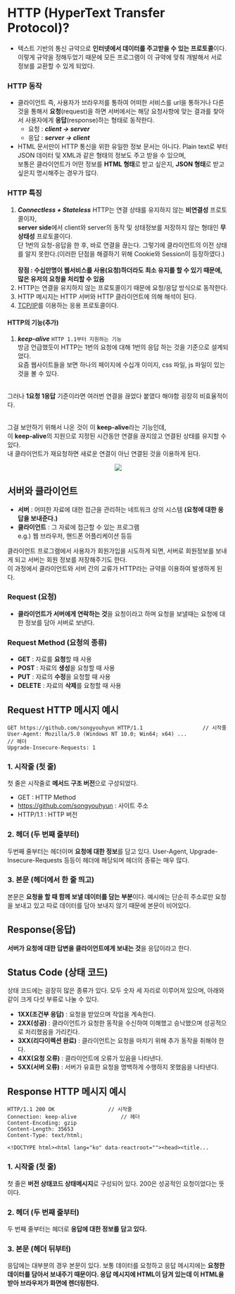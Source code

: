 # HTTP (HyperText Transfer Protocol)?
- 텍스트 기반의 통신 규약으로 **인터넷에서 데이터를 주고받을 수 있는 프로토콜**이다.<br>
이렇게 규약을 정해두었기 때문에 모든 프로그램이 이 규약에 맞춰 개발해서 서로 정보를 교환할 수 있게 되었다.
  
### HTTP 동작
- 클라이언트 즉, 사용자가 브라우저를 통하여 어떠한 서비스를 url을 통하거나 다른 것을 통해서 **요청**(request)을 하면 서버에서는 해당 요청사항에 맞는 결과를 찾아서 사용자에게 **응답**(response)하는 형태로 동작한다.
  - 요청 : ***client -> server***
  - 응답 : ***server -> client***
- HTML 문서만이 HTTP 통신을 위한 유일한 정보 문서는 아니다. Plain text로 부터 JSON 데이터 및 XML과 같은 형태의 정보도 주고 받을 수 있으며,<br>
보통은 클라이언트가 어떤 정보를 **HTML 형태**로 받고 싶은지, **JSON 형태**로 받고 싶은지 명시해주는 경우가 많다.

### HTTP 특징
1. ***Connectless + Stateless***
  HTTP는 연결 상태를 유지하지 않는 **비연결성** 프로토콜이자, <br>
  **server side**에서 client와 server의 동작 및 상태정보를 저장하지 않는 형태인 **무상태성** 프로토콜이다.<br>
  단 1번의 요청-응답을 한 후, 바로 연결을 끊는다. 그렇기에 클라이언트의 이전 상태를 알지 못한다.(이러한 단점을 해결하기 위해 Cookie와 Session이 등장하였다.)<br><br>
  **장점 : 수십만명이 웹서비스를 사용(요청)하더라도 최소 유지를 할 수 있기 때문에, 많은 유저의 요청을 처리할 수 있음**
2. HTTP는 연결을 유지하지 않는 프로토콜이기 때문에 요청/응답 방식으로 동작한다.
3. HTTP 메시지는 HTTP 서버와 HTTP 클라이언트에 의해 해석이 된다.
4. [TCP/IP](../../ETC/ETC.md#tcpip란)를 이용하는 응용 프로토콜이다.

#### HTTP의 기능(추가)
1. ***keep-alive*** `HTTP 1.1부터 지원하는 기능`<br>
방금 언급했듯이 HTTP는 1번의 요청에 대해 1번의 응답 하는 것을 기준으로 설계되었다.<br>
요즘 웹사이트들을 보면 하나의 페이지에 수십개 이미지, css 파일, js 파일이 있는 것을 볼 수 있다.<br><br>

그러나 **1요청 1응답** 기준이라면 여러번 연결을 끊었다 붙였다 해야함 굉장히 비효율적이다.<br><br>

그걸 보안하기 위해서 나온 것이 이 **keep-alive**라는 기능인데,<br>
이 **keep-alive**의 지원으로 지정된 시간동안 연결을 끊지않고 연결된 상태를 유지할 수 있다.<br>
내 클라이언트가 재요청하면 새로운 연결이 아닌 연결된 것을 이용하게 된다.<br>

<div align="center">
  
<img src="https://media.vlpt.us/post-images/surim014/e0aa5520-2d59-11ea-86da-fb3b00230640/image.png">

</div>

## 서버와 클라이언트
- **서버** : 어떠한 자료에 대한 접근을 관리하는 네트워크 상의 시스템 **(요청에 대한 응답을 보내준다.)**
- **클라이언트** : 그 자료에 접근할 수 있는 프로그램  
e.g.) 웹 브라우저, 핸드폰 어플리케이션 등등

클라이언트 프로그램에서 사용자가 회원가입을 시도하게 되면, 서버로 회원정보를 보내게 되고 서버는 회원 정보를 저장해주기도 한다.<br>
이 과정에서 클라이언트와 서버 간의 교류가 HTTP라는 규약을 이용하여 발생하게 된다.

### Request (요청)
- **클라이언트가 서버에게 연락하는 것**을 요청이라고 하며 요청을 보낼때는 요청에 대한 정보를 담아 서버로 보낸다.

### Request Method (요청의 종류)
- **GET** : 자료를 **요청**할 때 사용
- **POST** : 자료의 **생성**을 요청할 때 사용
- **PUT** : 자료의 **수정**을 요청할 때 사용
- **DELETE** : 자료의 **삭제**를 요청할 때 사용

## Request HTTP 메시지 예시
```
GET https://github.com/songyouhyun HTTP/1.1					  // 시작줄
User-Agent: Mozilla/5.0 (Windows NT 10.0; Win64; x64) ...			  // 헤더
Upgrade-Insecure-Requests: 1
```
### 1. 시작줄 (첫 줄)
첫 줄은 시작줄로 **메서드 구조 버전**으로 구성되었다.
- GET : HTTP Method
- https://github.com/songyouhyun : 사이트 주소
- HTTP/1.1 : HTTP 버전

### 2. 헤더 (두 번째 줄부터)
두번째 줄부터는 헤더이며 **요청에 대한 정보**를 담고 있다. User-Agent, Upgrade-Insecure-Requests 등등이 헤더에 해당되며 헤더의 종류는 매우 많다.

### 3. 본문 (헤더에서 한 줄 띄고)
본문은 **요청을 할 때 함께 보낼 데이터를 담는 부분**이다. 예시에는 단순히 주소로만 요청을 보내고 있고 따로 데이터를 담아 보내지 않기 때문에 본문이 비어있다.

## Response(응답)
**서버가 요청에 대한 답변을 클라이언트에게 보내는 것**을 응답이라고 한다.

## Status Code (상태 코드)
상태 코드에는 굉장히 많은 종류가 있다. 모두 숫자 세 자리로 이루어져 있으며, 아래와 같이 크게 다섯 부류로 나눌 수 있다.
- **1XX(조건부 응답)** : 요청을 받았으며 작업을 계속한다.
- **2XX(성공)** : 클라이언트가 요청한 동작을 수신하여 이해했고 승낙했으며 성공적으로 처리했음을 가리킨다.
- **3XX(리다이렉션 완료)** : 클라이언트는 요청을 마치기 위해 추가 동작을 취해야 한다.
- **4XX(요청 오류)** : 클라이언트에 오류가 있음을 나타낸다.
- **5XX(서버 오류)** : 서버가 유효한 요청을 명백하게 수행하지 못했음을 나타낸다.

## Response HTTP 메시지 예시
```
HTTP/1.1 200 OK					// 시작줄
Connection: keep-alive				// 헤더
Content-Encoding: gzip												 
Content-Length: 35653
Content-Type: text/html;

<!DOCTYPE html><html lang="ko" data-reactroot=""><head><title...
```

### 1. 시작줄 (첫 줄)
첫 줄은 **버전 상태코드 상태메시지**로 구성되어 있다. 200은 성공적인 요청이었다는 뜻이다.
### 2. 헤더 (두 번째 줄부터)
두 번째 줄부터는 헤더로 **응답에 대한 정보를 담고 있다.**
### 3. 본문 (헤더 뒤부터)
응답에는 대부분의 경우 본문이 있다. 보통 데이터를 요청하고 응답 메시지에는 **요청한 데이터를 담아서 보내주기 때문이다. 응답 메시지에 HTML이 담겨 있는데 이 HTML을 받아 브라우저가 화면에 렌더링한다.**
